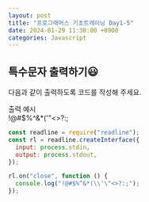 ```yaml
---
layout: post
title: "프로그래머스 기초트레이닝 Day1-5"
date: 2024-01-29 11:30:00 +0900
categories: Javascript
---
```

## 특수문자 출력하기😃

다음과 같이 출력하도록 코드를 작성해 주세요.

출력 예시<br>
!@#$%^&\*(\'"<>?:;

```javascript
const readline = require("readline");
const rl = readline.createInterface({
  input: process.stdin,
  output: process.stdout,
});

rl.on("close", function () {
  console.log("!@#$%^&*(\\'\"<>?:;");
});
```

